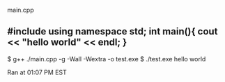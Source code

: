 main.cpp

#include <iostream>
using namespace std;
int main(){
  cout << "hello world" << endl;
}
----------
$ g++ ./main.cpp -g -Wall -Wextra -o test.exe
$ ./test.exe 
hello world

Ran at 01:07 PM EST